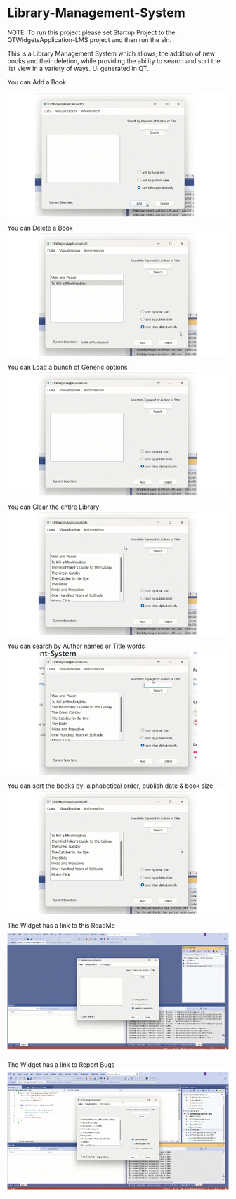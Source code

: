 # Library-Management-System
NOTE: To run this project please set Startup Project to the QTWidgetsApplication-LMS project and then run the sln.


This is a Library Management System which allows; the addition of new books and their deletion,  while providing the ability to search and sort the list view in a variety of ways.
UI generated in QT.

You can Add a Book

![](https://github.com/cchandel-dev/Library-Management-System/blob/main/demo_gifs/addbook.gif)

You can Delete a Book
![](https://github.com/cchandel-dev/Library-Management-System/blob/main/demo_gifs/deletebook.gif)

You can Load a bunch of Generic options
![](https://github.com/cchandel-dev/Library-Management-System/blob/main/demo_gifs/loadbooks.gif)

You can Clear the entire Library
![](https://github.com/cchandel-dev/Library-Management-System/blob/main/demo_gifs/clearbook.gif)

You can search by Author names or Title words
![](https://github.com/cchandel-dev/Library-Management-System/blob/main/demo_gifs/search.gif)

You can sort the books by; alphabetical order, publish date & book size.
![](https://github.com/cchandel-dev/Library-Management-System/blob/main/demo_gifs/sort.gif)

The Widget has a link to this ReadMe
![](https://github.com/cchandel-dev/Library-Management-System/blob/main/demo_gifs/readme.gif)

The Widget has a link to Report Bugs 
![](https://github.com/cchandel-dev/Library-Management-System/blob/main/demo_gifs/reportbug.gif)
